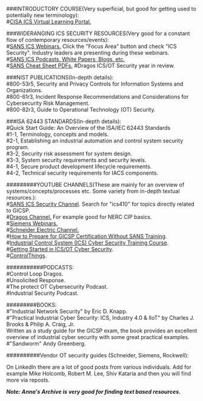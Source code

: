 ###INTRODUCTORY COURSE(Very superficial, but good for getting used to potentially new terminology):  
#[CISA ICS Virtual Learning Portal.](https://www.cisa.gov/resources-tools/training/ics-virtual-learning-portal)  

###WIDERANGING ICS SECURITY RESOURCES(Very good for a constant flow of contemporary resources/events):  
#[SANS ICS Webinars.](https://www.sans.org/webcasts) Click the "Focus Area" button and check "ICS Security". Industry leaders are presenting during these webinars.  
#[SANS ICS Podcasts, White Papers, Blogs, etc.](https://www.sans.org/security-resources)  
#[SANS Cheat Sheet PDFs.](https://www.sans.org/blog/the-ultimate-list-of-sans-cheat-sheets) 
#Dragos ICS/OT Security year in review.

###NIST PUBLICATIONS(In-depth details):  
#800-53r5, Security and Privacy Controls for Information Systems and Organizations.  
#800-61r3, Incident Response Recommendations and Considerations for Cybersecurity Risk Management.  
#800-82r3, Guide to Operational Technology (OT) Security.  

###ISA 62443 STANDARDS(In-depth details):  
#Quick Start Guide: An Overview of the ISA/IEC 62443 Standards  
#1-1, Terminology, concepts and models.  
#2-1, Establishing an industrial automation and control system security program.  
#3-2, Security risk assessment for system design.  
#3-3, System security requirements and security levels.  
#4-1, Secure product development lifecycle requirements.  
#4-2, Technical security requirements for IACS components.  

#########YOUTUBE CHANNELS(These are mainly for an overview of systems/concepts/processes etc. Some variety from in-depth textual resources.):  
#[SANS ICS Security Channel](https://www.youtube.com/@SANSICSSecurity/videos). Search for "ics410" for topics directly related to GICSP.  
#[Dragos Channel.](https://www.youtube.com/@DragosInc/videos) For example good for NERC CIP basics.  
#[Siemens Webinars.](https://www.youtube.com/playlist?list=PLewnA6R5Js9JRCB2v_HULi5lfuhsOWRFf)  
#[Schneider Electric Channel.](https://www.youtube.com/SchneiderElectric)    
#[How to Prepare for GICSP Certification Without SANS Training](https://www.youtube.com/watch?v=U5ttY--AOvw).  
#[Industrial Control System (ICS) Cyber Security Training Course](https://www.youtube.com/playlist?list=PLI78ZBihrkE1EpPaG79hQFuEIN9_35EbA).   
#[Getting Started in ICS/OT Cyber Security](https://www.youtube.com/watch?v=CCIrntyqe64&list=PLOSJSv0hbPZAlINIh1HcB0L8AZcSPc80g).  
#[ControlThings](https://www.youtube.com/@ControlThings).  

###########PODCASTS:  
#Control Loop Dragos.  
#Unsolicited Response.  
#The protect OT Cybersecurity Podcast.  
#Industrial Security Podcast.  

#########BOOKS:  
#"Industrial Network Security" by Eric D. Knapp.  
#"Practical Industrial Cyber Security: ICS, Industry 4.0 & IIoT" by Charles J. Brooks & Philip A. Craig, Jr.  
Written as a study guide for the GICSP exam, the book provides an excellent overview of industrial cyber security with some great practical examples.  
#"Sandworm" Andy Greenberg.

##########Vendor OT security guides (Schneider, Siemens, Rockwell):

On LinkedIn there are a lot of good posts from various individuals. Add for example Mike Holcomb, Robert M. Lee, Shiv Kataria and then you will find more via reposts.

***Note: Anna's Archive is very good for finding text based resources.***

